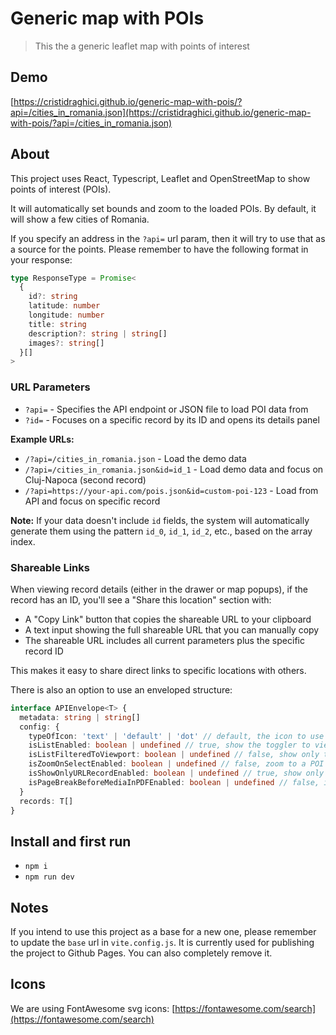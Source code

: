 # Generic map with POIs

> This the a generic leaflet map with points of interest

## Demo

[https://cristidraghici.github.io/generic-map-with-pois/?api=/cities_in_romania.json](https://cristidraghici.github.io/generic-map-with-pois/?api=/cities_in_romania.json)

## About

This project uses React, Typescript, Leaflet and OpenStreetMap to show points of interest (POIs).

It will automatically set bounds and zoom to the loaded POIs. By default, it will show a few cities of Romania.

If you specify an address in the `?api=` url param, then it will try to use that as a source for the points. Please remember to have the following format in your response:

```typescript
type ResponseType = Promise<
  {
    id?: string
    latitude: number
    longitude: number
    title: string
    description?: string | string[]
    images?: string[]
  }[]
>
```

### URL Parameters

- `?api=` - Specifies the API endpoint or JSON file to load POI data from
- `?id=` - Focuses on a specific record by its ID and opens its details panel

**Example URLs:**

- `/?api=/cities_in_romania.json` - Load the demo data
- `/?api=/cities_in_romania.json&id=id_1` - Load demo data and focus on Cluj-Napoca (second record)
- `/?api=https://your-api.com/pois.json&id=custom-poi-123` - Load from API and focus on specific record

**Note:** If your data doesn't include `id` fields, the system will automatically generate them using the pattern `id_0`, `id_1`, `id_2`, etc., based on the array index.

### Shareable Links

When viewing record details (either in the drawer or map popups), if the record has an ID, you'll see a "Share this location" section with:

- A "Copy Link" button that copies the shareable URL to your clipboard
- A text input showing the full shareable URL that you can manually copy
- The shareable URL includes all current parameters plus the specific record ID

This makes it easy to share direct links to specific locations with others.

There is also an option to use an enveloped structure:

```typescript
interface APIEnvelope<T> {
  metadata: string | string[]
  config: {
    typeOfIcon: 'text' | 'default' | 'dot' // default, the icon to use in the data
    isListEnabled: boolean | undefined // true, show the toggler to view a list
    isListFilteredToViewport: boolean | undefined // false, show only the POIs in the viewport
    isZoomOnSelectEnabled: boolean | undefined // false, zoom to a POI when clicked
    isShowOnlyURLRecordEnabled: boolean | undefined // true, show only the record specified in the url
    isPageBreakBeforeMediaInPDFEnabled: boolean | undefined // false, insert a page break before each media to prevent cropping
  }
  records: T[]
}
```

## Install and first run

- `npm i`
- `npm run dev`

## Notes

If you intend to use this project as a base for a new one, please remember to update the `base` url in `vite.config.js`. It is currently used for publishing the project to Github Pages. You can also completely remove it.

## Icons

We are using FontAwesome svg icons: [https://fontawesome.com/search](https://fontawesome.com/search)

